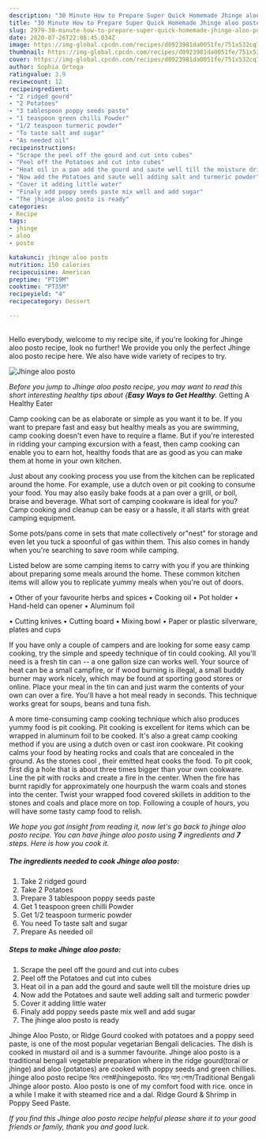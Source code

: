```yaml
---
description: "30 Minute How to Prepare Super Quick Homemade Jhinge aloo posto"
title: "30 Minute How to Prepare Super Quick Homemade Jhinge aloo posto"
slug: 2979-30-minute-how-to-prepare-super-quick-homemade-jhinge-aloo-posto
date: 2020-07-26T22:08:45.034Z
image: https://img-global.cpcdn.com/recipes/d0923981da0051fe/751x532cq70/jhinge-aloo-posto-recipe-main-photo.jpg
thumbnail: https://img-global.cpcdn.com/recipes/d0923981da0051fe/751x532cq70/jhinge-aloo-posto-recipe-main-photo.jpg
cover: https://img-global.cpcdn.com/recipes/d0923981da0051fe/751x532cq70/jhinge-aloo-posto-recipe-main-photo.jpg
author: Sophia Ortega
ratingvalue: 3.9
reviewcount: 12
recipeingredient:
- "2 ridged gourd"
- "2 Potatoes"
- "3 tablespoon poppy seeds paste"
- "1 teaspoon green chilli Powder"
- "1/2 teaspoon turmeric powder"
- "To taste salt and sugar"
- "As needed oil"
recipeinstructions:
- "Scrape the peel off the gourd and cut into cubes"
- "Peel off the Potatoes and cut into cubes"
- "Heat oil in a pan add the gourd and saute well till the moisture dries up"
- "Now add the Potatoes and saute well adding salt and turmeric powder"
- "Cover it adding little water"
- "Finaly add poppy seeds paste mix well and add sugar"
- "The jhinge aloo posto is ready"
categories:
- Recipe
tags:
- jhinge
- aloo
- posto

katakunci: jhinge aloo posto 
nutrition: 150 calories
recipecuisine: American
preptime: "PT19M"
cooktime: "PT35M"
recipeyield: "4"
recipecategory: Dessert

---
```

<br>
Hello everybody, welcome to my recipe site, if you're looking for Jhinge aloo posto recipe, look no further! We provide you only the perfect Jhinge aloo posto recipe here. We also have wide variety of recipes to try.
<br>


![Jhinge aloo posto](https://img-global.cpcdn.com/recipes/d0923981da0051fe/751x532cq70/jhinge-aloo-posto-recipe-main-photo.jpg)

<i>Before you jump to Jhinge aloo posto recipe, you may want to read this short interesting healthy tips about {<strong>Easy Ways to Get Healthy</strong>.</i>
Getting A Healthy Eater

    
Camp cooking can be as elaborate or simple as you want it to be. If you want to prepare fast and easy but healthy meals as you are swimming, camp cooking doesn't even have to require a flame. But if you're interested in ridding your camping excursion with a feast, then camp cooking can enable you to earn hot, healthy foods that are as good as you can make them at home in your own kitchen.

 Just about any cooking process you use from the kitchen can be replicated around the home. For example, use a dutch oven or pit cooking to consume your food. You may also easily bake foods at a pan over a grill, or boil, braise and beverage. What sort of camping cookware is ideal for you? Camp cooking and cleanup can be easy or a hassle, it all starts with great camping equipment.

Some pots/pans come in sets that mate collectively or"nest" for storage and even let you tuck a spoonful of gas within them. This also comes in handy when you're searching to save room while camping.

Listed below are some camping items to carry with you if you are thinking about preparing some meals around the home. These common kitchen items will allow you to replicate yummy meals when you're out of doors.


• Other of your favourite herbs and spices
• Cooking oil
• Pot holder
• Hand-held can opener
• Aluminum foil

• Cutting knives
• Cutting board
• Mixing bowl
• Paper or plastic silverware, plates and cups

If you have only a couple of campers and are looking for some easy camp cooking, try the simple and speedy technique of tin could cooking. All you'll need is a fresh tin can -- a one gallon size can works well. Your source of heat can be a small campfire, or if wood burning is illegal, a small buddy burner may work nicely, which may be found at sporting good stores or online. Place your meal in the tin can and just warm the contents of your own can over a fire. You'll have a hot meal ready in seconds.  This technique works great for soups, beans and tuna fish.

A more time-consuming camp cooking technique which also produces yummy food is pit cooking. Pit cooking is excellent for items which can be wrapped in aluminum foil to be cooked.  It's also a great camp cooking method if you are using a dutch oven or cast iron cookware. Pit cooking calms your food by heating rocks and coals that are concealed in the ground. As the stones cool , their emitted heat cooks the food. To pit cook, first dig a hole that is about three times bigger than your own cookware. Line the pit with rocks and create a fire in the center. When the fire has burnt rapidly for approximately one hourpush the warm coals and stones into the center. Twist your wrapped food covered skillets in addition to the stones and coals and place more on top. Following a couple of hours, you will have some tasty camp food to relish.


<i>We hope you got insight from reading it, now let's go back to jhinge aloo posto recipe. You can have jhinge aloo posto using <strong>7</strong> ingredients and <strong>7</strong> steps. Here is how you cook it.
</i>

##### The ingredients needed to cook Jhinge aloo posto:

1. Take 2 ridged gourd
1. Take 2 Potatoes
1. Prepare 3 tablespoon poppy seeds paste
1. Get 1 teaspoon green chilli Powder
1. Get 1/2 teaspoon turmeric powder
1. You need To taste salt and sugar
1. Prepare As needed oil


##### Steps to make Jhinge aloo posto:

1. Scrape the peel off the gourd and cut into cubes
1. Peel off the Potatoes and cut into cubes
1. Heat oil in a pan add the gourd and saute well till the moisture dries up
1. Now add the Potatoes and saute well adding salt and turmeric powder
1. Cover it adding little water
1. Finaly add poppy seeds paste mix well and add sugar
1. The jhinge aloo posto is ready


Jhinge Aloo Posto, or Ridge Gourd cooked with potatoes and a poppy seed paste, is one of the most popular vegetarian Bengali delicacies. The dish is cooked in mustard oil and is a summer favourite. Jhinge aloo posto is a traditional bengali vegetable preparation where in the ridge gourd(torai or jhinge) and aloo (potatoes) are cooked with poppy seeds and green chillies. jhinge aloo posto recipe ঝিঙে পোস্ত#jhingeposto. ঝিঙে আলু পোস্ত/Traditional Bengali Jhinge aloor posto. Aloo posto is one of my comfort food with rice. once in a while I make it with steamed rice and a dal. Ridge Gourd &amp; Shrimp in Poppy Seed Paste. 

<i>If you find this Jhinge aloo posto recipe helpful please share it to your good friends or family, thank you and good luck.</i>
